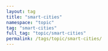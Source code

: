 ```yaml
---
layout: tag
title: "smart-cities"
namespace: "topic"
tag: "smart-cities"
full_tag: "topic/smart-cities"
permalink: /tags/topic/smart-cities/
---
```


